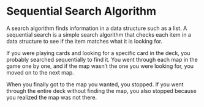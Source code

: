 # Sequential Search Algorithm

A search algorithm finds information in a data structure such as a list. A sequential search is a simple search algorithm that checks each item in a data structure to see if the item matches what it is looking for.

If you were playing cards and looking for a specific card in the deck, you probably searched sequentially to find it. You went through each map in the game one by one, and if the map wasn’t the one you were looking for, you moved on to the next map.

When you finally got to the map you wanted, you stopped. If you went through the entire deck without finding the map, you also stopped because you realized the map was not there.